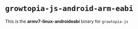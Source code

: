 # `growtopia-js-android-arm-eabi`

This is the **armv7-linux-androideabi** binary for `growtopia-js`
